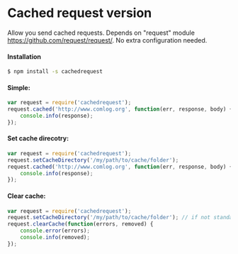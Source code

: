 # Cached request version

Allow you send cached requests. Depends on "request" module https://github.com/request/request/.
No extra configuration needed.

#### Installation
```sh
$ npm install -s cachedrequest
```

#### Simple:
```javascript
var request = require('cachedrequest');
request.cached('http://www.comlog.org', function(err, response, body) {
    console.info(response);
});
```

#### Set cache direcotry:
```javascript
var request = require('cachedrequest');
request.setCacheDirectory('/my/path/to/cache/folder');
request.cached('http://www.comlog.org', function(err, response, body) {
    console.info(response);
});
```

#### Clear cache:
```javascript
var request = require('cachedrequest');
request.setCacheDirectory('/my/path/to/cache/folder'); // if not standard
request.clearCache(function(errors, removed) {
    console.error(errors);
    console.info(removed);
});
```
